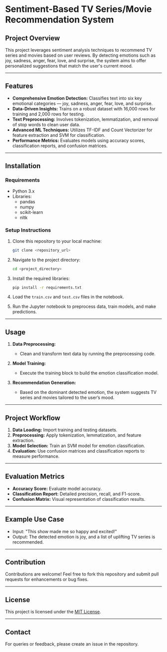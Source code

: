 # Sentiment-Based TV Series/Movie Recommendation System

## Project Overview
This project leverages sentiment analysis techniques to recommend TV series and movies based on user reviews. By detecting emotions such as joy, sadness, anger, fear, love, and surprise, the system aims to offer personalized suggestions that match the user's current mood.

---

## Features
- **Comprehensive Emotion Detection:** Classifies text into six key emotional categories — joy, sadness, anger, fear, love, and surprise.
- **Data-Driven Insights:** Trains on a robust dataset with 16,000 rows for training and 2,000 rows for testing.
- **Text Preprocessing:** Involves tokenization, lemmatization, and removal of stop words to clean user data.
- **Advanced ML Techniques:** Utilizes TF-IDF and Count Vectorizer for feature extraction and SVM for classification.
- **Performance Metrics:** Evaluates models using accuracy scores, classification reports, and confusion matrices.

---

## Installation

### Requirements
- Python 3.x
- Libraries:
  - pandas
  - numpy
  - scikit-learn
  - nltk

### Setup Instructions
1. Clone this repository to your local machine:
    ```bash
    git clone <repository_url>
    ```

2. Navigate to the project directory:
    ```bash
    cd <project_directory>
    ```

3. Install the required libraries:
    ```bash
    pip install -r requirements.txt
    ```

4. Load the `train.csv` and `test.csv` files in the notebook.

5. Run the Jupyter notebook to preprocess data, train models, and make predictions.

---

## Usage
1. **Data Preprocessing:**
    - Clean and transform text data by running the preprocessing code.

2. **Model Training:**
    - Execute the training block to build the emotion classification model.

3. **Recommendation Generation:**
    - Based on the dominant detected emotion, the system suggests TV series and movies tailored to the user’s mood.

---

## Project Workflow
1. **Data Loading:** Import training and testing datasets.
2. **Preprocessing:** Apply tokenization, lemmatization, and feature extraction.
3. **Model Selection:** Train an SVM model for emotion classification.
4. **Evaluation:** Use confusion matrices and classification reports to measure performance.

---

## Evaluation Metrics
- **Accuracy Score:** Evaluate model accuracy.
- **Classification Report:** Detailed precision, recall, and F1-score.
- **Confusion Matrix:** Visual representation of classification results.

---

## Example Use Case
- Input: "This show made me so happy and excited!"
- Output: The detected emotion is joy, and a list of uplifting TV series is recommended.

---

## Contribution
Contributions are welcome! Feel free to fork this repository and submit pull requests for enhancements or bug fixes.

---

## License
This project is licensed under the [MIT License](LICENSE).

---

## Contact
For queries or feedback, please create an issue in the repository.

